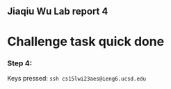 ## Jiaqiu Wu Lab report 4
# Challenge task quick done

### Step 4:

Keys pressed: `ssh cs15lwi23aes@ieng6.ucsd.edu`<enter>
